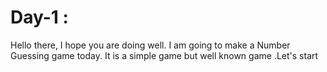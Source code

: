 # Day-1 :
Hello there, I hope you are doing well. I am going to make a Number Guessing game today. It is a simple game but well known game .Let's start